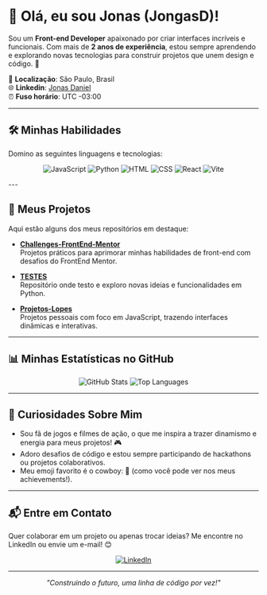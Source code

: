 # 👋 Olá, eu sou Jonas (JongasD)!


Sou um **Front-end Developer** apaixonado por criar interfaces incríveis e funcionais. Com mais de **2 anos de experiência**, estou sempre aprendendo e explorando novas tecnologias para construir projetos que unem design e código. 🚀

📍 **Localização**: São Paulo, Brasil  
🌐 **Linkedin**: [Jonas Daniel](https://www.linkedin.com/in/jonas-daniel-9904b63)  
⏰ **Fuso horário**: UTC -03:00

---

## 🛠️ Minhas Habilidades

Domino as seguintes linguagens e tecnologias:

<p align="center">
  <img src="https://img.shields.io/badge/JavaScript-F7DF1E?style=for-the-badge&logo=javascript&logoColor=black" alt="JavaScript">
  <img src="https://img.shields.io/badge/Python-3776AB?style=for-the-badge&logo=python&logoColor=white" alt="Python">
  <img src="https://img.shields.io/badge/HTML5-E34F26?style=for-the-badge&logo=html5&logoColor=white" alt="HTML">
  <img src="https://img.shields.io/badge/CSS3-1572B6?style=for-the-badge&logo=css3&logoColor=white" alt="CSS">
  <img src="https://img.shields.io/badge/React-61DAFB?style=for-the-badge&logo=react&logoColor=black" alt="React"> 
  <img src="https://img.shields.io/badge/Vite-646CFF?style=for-the-badge&logo=vite&logoColor=white" alt="Vite"> 
</p>
---

## 📂 Meus Projetos

Aqui estão alguns dos meus repositórios em destaque:

- **[Challenges-FrontEnd-Mentor](https://github.com/JongasD/Challenges-FrontEnd-Mentor)**  
  Projetos práticos para aprimorar minhas habilidades de front-end com desafios do FrontEnd Mentor.

- **[TESTES](https://github.com/JongasD/TESTES)**  
  Repositório onde testo e exploro novas ideias e funcionalidades em Python.

- **[Projetos-Lopes](https://github.com/JongasD/Projetos-Lopes)**  
  Projetos pessoais com foco em JavaScript, trazendo interfaces dinâmicas e interativas.

---

## 📊 Minhas Estatísticas no GitHub

<p align="center">
  <img src="https://github-readme-stats.vercel.app/api?username=JongasD&show_icons=true&theme=radical" alt="GitHub Stats">
  <img src="https://github-readme-stats.vercel.app/api/top-langs/?username=JongasD&layout=compact&theme=radical" alt="Top Languages">
</p>

---

## 🌟 Curiosidades Sobre Mim

- Sou fã de jogos e filmes de ação, o que me inspira a trazer dinamismo e energia para meus projetos! 🎮
- Adoro desafios de código e estou sempre participando de hackathons ou projetos colaborativos.
- Meu emoji favorito é o cowboy: 🤠 (como você pode ver nos meus achievements!).

---

## 📬 Entre em Contato

Quer colaborar em um projeto ou apenas trocar ideias? Me encontre no LinkedIn ou envie um e-mail! 😊

<p align="center">
  <a href="https://www.linkedin.com/in/jonas-daniel-9904b63"><img src="https://img.shields.io/badge/LinkedIn-0077B5?style=for-the-badge&logo=linkedin&logoColor=white" alt="LinkedIn"></a>
</p>

---

<p align="center">
  <i>"Construindo o futuro, uma linha de código por vez!"</i>
</p>
